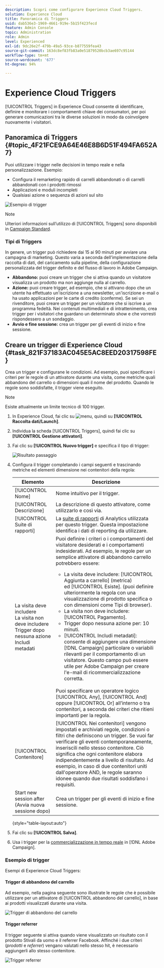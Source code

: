 ```yaml
---
description: Scopri come configurare Experience Cloud Triggers.
solution: Experience Cloud
title: Panoramica di Triggers
uuid: dab536e3-1969-4661-919e-5b15f423fecd
feature: Admin Console
topic: Administration
role: Admin
level: Experienced
exl-id: 9dc26e2f-479b-49a5-93ce-b877559fea43
source-git-commit: 163dc8ef83fb83a0e51879520bcb3ae697c95144
workflow-type: tm+mt
source-wordcount: '677'
ht-degree: 94%

---
```


# Experience Cloud Triggers

[!UICONTROL Triggers] in Experience Cloud consente di identificare, definire e monitorare i comportamenti chiave dei consumatori, per poi generare comunicazioni tra le diverse soluzioni in modo da coinvolgere nuovamente i visitatori.

## Panoramica di Triggers {#topic_4F21FCE9A64E46E8B6D51F494FA652A7}

Puoi utilizzare i trigger nelle decisioni in tempo reale e nella personalizzazione. Esempio:

* Configura il remarketing rapido di carrelli abbandonati o di carrelli abbandonati con i prodotti rimossi
* Applicazioni e moduli incompleti
* Qualsiasi azione o sequenza di azioni sul sito

![Esempio di trigger](../assets/trigger-abandonment-2.png)

>[!NOTE]
>
>Ulteriori informazioni sull’utilizzo di [!UICONTROL Triggers] sono disponibili in [Campaign Standard](https://experienceleague.adobe.com/docs/campaign-standard/using/integrating-with-adobe-cloud/working-with-campaign-and-triggers/using-triggers-in-campaign.html).

### Tipi di Triggers

In genere, un trigger può richiedere dai 15 ai 90 minuti per avviare una campagna di marketing. Questo varia a seconda dell’implementazione della raccolta di dati, del caricamento sulla pipeline, della configurazione personalizzata del trigger definito e del flusso di lavoro in Adobe Campaign.

* **Abbandono:** puoi creare un trigger che si attiva quando un visitatore visualizza un prodotto ma non aggiunge nulla al carrello.
* **Azione:** puoi creare trigger, ad esempio, che si attivano dopo che un utente ha effettuato un&#39;iscrizione a una newsletter, un&#39;iscrizione e-mail o ha usato applicazioni per le carte di credito (conferme). Se sei un rivenditore, puoi creare un trigger per un visitatore che si iscrive a un programma fedeltà. Nei contenuti multimediali e di intrattenimento, crea trigger per i visitatori che guardano un determinato show e che vorresti rispondessero a un sondaggio.
* **Avvio e fine sessione:** crea un trigger per gli eventi di inizio e fine sessione.

## Creare un trigger di Experience Cloud {#task_821F37183AC045E5AC8EED20317598FE}

Crea un trigger e configurane le condizioni. Ad esempio, puoi specificare i criteri per le regole di un attivatore durante una visita, come metriche quali abbandono del carrello o dimensioni quali il nome del prodotto. Quando le regole sono soddisfatte, il trigger viene eseguito.

>[!NOTE]
>
>Esiste attualmente un limite tecnico di 100 trigger.

1. In Experience Cloud, fai clic su ![menu](../assets/menu-icon.png), quindi su **[!UICONTROL Raccolta dati/Launch]**.
2. Individua la scheda [!UICONTROL Triggers], quindi fai clic su **[!UICONTROL Gestione attivatori]**.
3. Fai clic su **[!UICONTROL Nuovo trigger]** e specifica il tipo di trigger:

   ![Risultato passaggio](../assets/add-trigger.png)

4. Configura il trigger completando i campi seguenti e trascinando metriche ed elementi dimensione nei contenitori della regola:

   | Elemento | Descrizione |
   |--- |--- |
   | [!UICONTROL Nome] | Nome intuitivo per il trigger. |
   | [!UICONTROL Descrizione] | La descrizione di questo attivatore, come utilizzarlo e così via. |
   | [!UICONTROL Suite di rapporti] | La [suite di rapporti](https://experienceleague.adobe.com/docs/analytics/admin/manage-report-suites/report-suites-admin.html?lang=it) di Analytics utilizzata per questo trigger. Questa impostazione identifica i dati di reporting da utilizzare. |
   | La visita deve includere<br>La visita non deve includere<br>Trigger dopo nessuna azione<br>Includi metadati | Puoi definire i criteri o i comportamenti del visitatore desiderati e i comportamenti indesiderati. Ad esempio, le regole per un semplice attivatore di abbandono carrello potrebbero essere:<ul><li>La visita deve includere: [!UICONTROL Aggiunta a carrello] (metrica) ed [!UICONTROL Esiste]. (puoi definire ulteriormente la regola con una visualizzazione di prodotto specifica o con dimensioni come Tipi di browser).</li><li>La visita non deve includere: [!UICONTROL Pagamento].</li><li>Trigger dopo nessuna azione per: 10 minuti.</li><li>[!UICONTROL Includi metadati]: consente di aggiungere una dimensione [!DNL Campaign] particolare o variabili rilevanti per il comportamento di un visitatore. Questo campo può essere utile per Adobe Campaign per creare l&#39;e-mail di ricommercializzazione corretta.</li></ul><br>Puoi specificare un operatore logico [!UICONTROL Any], [!UICONTROL And] oppure [!UICONTROL Or] all’interno o tra contenitori, a seconda dei criteri che ritieni importanti per la regola. |
   | [!UICONTROL Contenitore] | [!UICONTROL Nei contenitori] vengono impostati e archiviati regole, condizioni o filtri che definiscono un trigger. Se vuoi far verificare gli eventi contemporaneamente, inseriscili nello stesso contenitore. Ciò significa che ogni contenitore elabora indipendentemente a livello di risultato. Ad esempio, in caso di due contenitori uniti dall&#39;operatore AND, le regole saranno idonee quando due risultati soddisfano i requisiti. |
   | Start new session after (Avvia nuova sessione dopo) | Crea un trigger per gli eventi di inizio e fine sessione. |

   {style="table-layout:auto"}

5. Fai clic su **[!UICONTROL Salva]**.
6. Usa i trigger per la [commercializzazione in tempo reale](https://experienceleague.adobe.com/docs/campaign-standard/using/integrating-with-adobe-cloud/working-with-campaign-and-triggers/about-adobe-experience-cloud-triggers.html?lang=it) in [!DNL Adobe Campaign].

### Esempio di trigger

Esempi di Experience Cloud Triggers:

#### Trigger di abbandono del carrello

Ad esempio, nella pagina seguente sono illustrate le regole che è possibile utilizzare per un attivatore di [!UICONTROL abbandono del carrello], in base ai prodotti visualizzati durante una visita.

![Trigger di abbandono del carrello](../assets/abandonment-trigger.png)

#### Trigger referrer

Il trigger seguente si attiva quando viene visualizzato un risultato con il prodotto Stivali da uomo e il referrer Facebook. Affinché i due criteri (*prodotti* e *referrer*) vengano valutati nello stesso hit, è necessario aggiungerli allo stesso contenitore.

![Trigger referrer](../assets/fb-boots-promo.png)
